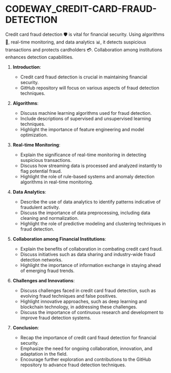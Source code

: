 # CODEWAY_CREDIT-CARD-FRAUD-DETECTION
Credit card fraud detection 🛡️ is vital for financial security. Using algorithms 🤖, real-time monitoring, and data analytics 📊, it detects suspicious transactions and protects cardholders 💳. Collaboration among institutions enhances detection capabilities.
1. **Introduction**:
   - Credit card fraud detection is crucial in maintaining financial security.
   - GitHub repository will focus on various aspects of fraud detection techniques.

2. **Algorithms**:
   - Discuss machine learning algorithms used for fraud detection.
   - Include descriptions of supervised and unsupervised learning techniques.
   - Highlight the importance of feature engineering and model optimization.

3. **Real-time Monitoring**:
   - Explain the significance of real-time monitoring in detecting suspicious transactions.
   - Discuss how streaming data is processed and analyzed instantly to flag potential fraud.
   - Highlight the role of rule-based systems and anomaly detection algorithms in real-time monitoring.

4. **Data Analytics**:
   - Describe the use of data analytics to identify patterns indicative of fraudulent activity.
   - Discuss the importance of data preprocessing, including data cleaning and normalization.
   - Highlight the role of predictive modeling and clustering techniques in fraud detection.

5. **Collaboration among Financial Institutions**:
   - Explain the benefits of collaboration in combating credit card fraud.
   - Discuss initiatives such as data sharing and industry-wide fraud detection networks.
   - Highlight the importance of information exchange in staying ahead of emerging fraud trends.

6. **Challenges and Innovations**:
   - Discuss challenges faced in credit card fraud detection, such as evolving fraud techniques and false positives.
   - Highlight innovative approaches, such as deep learning and blockchain technology, in addressing these challenges.
   - Discuss the importance of continuous research and development to improve fraud detection systems.

7. **Conclusion**:
   - Recap the importance of credit card fraud detection for financial security.
   - Emphasize the need for ongoing collaboration, innovation, and adaptation in the field.
   - Encourage further exploration and contributions to the GitHub repository to advance fraud detection techniques.
